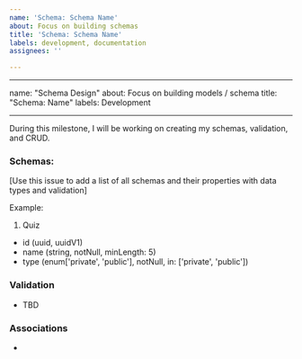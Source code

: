 ```yaml
---
name: 'Schema: Schema Name'
about: Focus on building schemas
title: 'Schema: Schema Name'
labels: development, documentation
assignees: ''

---
```


---

name: "Schema Design"
about: Focus on building models / schema
title: "Schema: Name"
labels: Development

---

During this milestone, I will be working on creating my  schemas, validation, and CRUD.

###  Schemas:
[Use this issue to add a list of all schemas and their properties with data types and validation]

Example:
1. Quiz
  - id (uuid, uuidV1)
  - name (string, notNull, minLength: 5)
  - type (enum['private', 'public'], notNull, in: ['private', 'public'])

### Validation

  - TBD

### Associations
  -
